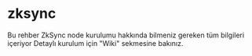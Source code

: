 # zksync
Bu rehber ZkSync node kurulumu hakkında bilmeniz gereken tüm bilgileri içeriyor
Detaylı kurulum için "Wiki" sekmesine bakınız.
